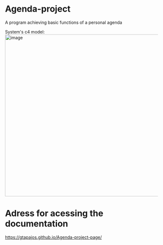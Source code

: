# Agenda-project
A program achieving basic functions of a personal agenda


System's c4 model:
<img width="533" alt="image" src="https://user-images.githubusercontent.com/90109601/213554562-4fc42633-1b6e-46a2-a48e-d9c579aa1216.png">

# Adress for acessing the documentation
https://gtapajos.github.io/Agenda-project-page/

